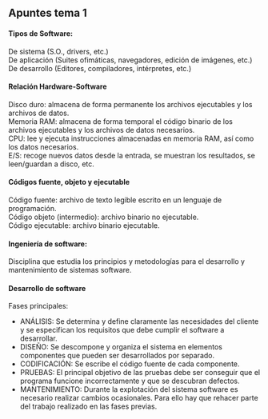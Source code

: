 ## Apuntes tema 1

#### Tipos de Software:  
De sistema (S.O., drivers, etc.)  
De aplicación (Suites ofimáticas, navegadores, edición de imágenes, etc.)  
De desarrollo (Editores, compiladores, intérpretes, etc.)  

####  Relación Hardware-Software  
Disco duro: almacena de forma permanente los archivos ejecutables y los archivos de datos.  
Memoria RAM: almacena de forma temporal el código binario de los archivos ejecutables y los archivos de datos necesarios.  
CPU: lee y ejecuta instrucciones almacenadas en memoria RAM, así como los datos necesarios.  
E/S: recoge nuevos datos desde la entrada, se muestran los resultados, se leen/guardan a disco, etc.  

#### Códigos fuente, objeto y ejecutable  
Código fuente: archivo de texto legible escrito en un lenguaje de programación.  
Código objeto (intermedio): archivo binario no ejecutable.  
Código ejecutable: archivo binario ejecutable.  

#### Ingeniería de software:  
Disciplina que estudia los principios y metodologías para el desarrollo y mantenimiento de sistemas software.

#### Desarrollo de software  
Fases principales:
- ANÁLISIS: Se determina y define claramente las necesidades del cliente y se especifican los requisitos que debe cumplir el software a desarrollar.
- DISEÑO: Se descompone y organiza el sistema en elementos componentes que pueden ser desarrollados por separado.
- CODIFICACIÓN: Se escribe el código fuente de cada componente.
- PRUEBAS: El principal objetivo de las pruebas debe ser conseguir que el programa funcione incorrectamente y que se descubran defectos.
- MANTENIMIENTO: Durante la explotación del sistema software es necesario realizar cambios ocasionales. Para ello hay que rehacer parte del trabajo realizado en las fases previas.
